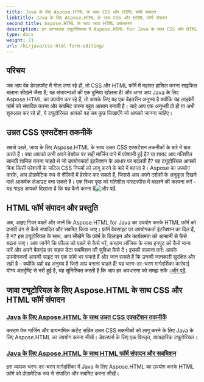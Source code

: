 ```yaml
---
title: Java के लिए Aspose.HTML के साथ CSS और HTML फॉर्म संपादन
linktitle: Java के लिए Aspose.HTML के साथ CSS और HTML फॉर्म संपादन
second_title: Aspose.HTML के साथ जावा HTML प्रसंस्करण
description: इन ज्ञानवर्धक ट्यूटोरियल्स में Aspose.HTML for Java के साथ CSS और HTML फॉर्म को शीघ्रता से संपादित करना सीखें, जो डेवलपर्स को उन्नत कौशल प्रदान करते हैं।
type: docs
weight: 21
url: /hi/java/css-html-form-editing/
---
```

## परिचय

जब आप वेब डेवलपमेंट में गोता लगा रहे हों, तो CSS और HTML फॉर्म में महारत हासिल करना साइकिल चलाना सीखने जैसा है; यह संभावनाओं की एक दुनिया खोलता है! और अगर आप Java के लिए Aspose.HTML का उपयोग कर रहे हैं, तो आपके लिए यह एक बेहतरीन अनुभव है क्योंकि यह लाइब्रेरी फॉर्म को संपादित करना और सबमिट करना बहुत आसान बनाती है। चाहे आप एक अनुभवी प्रो हों या अभी शुरुआत कर रहे हों, ये ट्यूटोरियल आपको वह सब कुछ सिखाएँगे जो आपको जानना चाहिए।

## उन्नत CSS एक्सटेंशन तकनीकें

सबसे पहले, जावा के लिए Aspose.HTML के साथ उन्नत CSS एक्सटेंशन तकनीकों के बारे में बात करते हैं। क्या आपको कभी अपने वेबपेज पर सही मार्जिन पाने में परेशानी हुई है? या शायद आप गतिशील सामग्री शामिल करना चाहते थे जो उपयोगकर्ता इंटरैक्शन के आधार पर बदलती है? यह ट्यूटोरियल आपको बिना किसी परेशानी के जटिल CSS नियमों को लागू करने के बारे में बताता है। Aspose का उपयोग करके, आप प्रोग्रामेटिक रूप से शैलियों में हेरफेर कर सकते हैं, जिससे आप अपने दर्शकों के अनुकूल दिखने वाले आकर्षक लेआउट बना सकते हैं। एक स्थिर पृष्ठ को गतिशील मास्टरपीस में बदलने की कल्पना करें - यह गाइड आपको दिखाता है कि यह कैसे करना है![और पढ़ें](./advanced-css-extension/).

## HTML फॉर्म संपादन और प्रस्तुति

अब, आइए गियर बदलें और जानें कि Aspose.HTML for Java का उपयोग करके HTML फ़ॉर्म को प्रभावी ढंग से कैसे संपादित और सबमिट किया जाए। फ़ॉर्म वेबसाइट पर उपयोगकर्ता इंटरैक्शन का दिल हैं, है न? इस ट्यूटोरियल के साथ, आप सीखेंगे कि फ़ॉर्म के डिज़ाइन और कार्यक्षमता को आसानी से कैसे बदला जाए। आप जानेंगे कि फ़ील्ड को पहले से कैसे भरें, कस्टम लॉजिक के साथ इनपुट को कैसे मान्य करें और अपने बैकएंड पर सहज डेटा सबमिशन की सुविधा कैसे दें। इसकी कल्पना करें: आपके उपयोगकर्ता आपकी साइट पर एक फ़ॉर्म भर सकते हैं और जान सकते हैं कि उनकी जानकारी सुरक्षित और सही है - क्योंकि यही वह अनुभव है जिसे आप बनाना चाहते हैं! यह चरण-दर-चरण मार्गदर्शिका कार्रवाई योग्य अंतर्दृष्टि से भरी हुई है, यह सुनिश्चित करती है कि आप हर अवधारणा को समझ सकें।[और पढ़ें](./html-form-editing/). 

## जावा ट्यूटोरियल के लिए Aspose.HTML के साथ CSS और HTML फॉर्म संपादन
### [Java के लिए Aspose.HTML के साथ उन्नत CSS एक्सटेंशन तकनीकें](./advanced-css-extension/)
कस्टम पेज मार्जिन और डायनामिक कंटेंट सहित उन्नत CSS तकनीकों को लागू करने के लिए Java के लिए Aspose.HTML का उपयोग करना सीखें। डेवलपर्स के लिए एक विस्तृत, व्यावहारिक ट्यूटोरियल।
### [Java के लिए Aspose.HTML के साथ HTML फॉर्म संपादन और सबमिशन](./html-form-editing/)
इस व्यापक चरण-दर-चरण मार्गदर्शिका में Java के लिए Aspose.HTML का उपयोग करके HTML फ़ॉर्म को प्रोग्रामेटिक रूप से संपादित और सबमिट करना सीखें।
